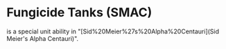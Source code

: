 # Fungicide Tanks (SMAC)

 is a special unit ability in "[Sid%20Meier%27s%20Alpha%20Centauri](Sid Meier's Alpha Centauri)".